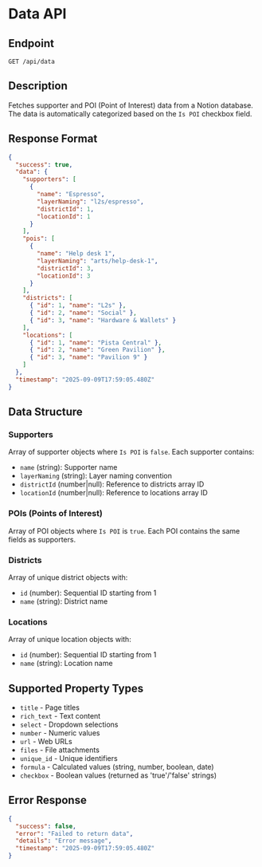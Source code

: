 # Data API

## Endpoint
`GET /api/data`

## Description
Fetches supporter and POI (Point of Interest) data from a Notion database. The data is automatically categorized based on the `Is POI` checkbox field.

## Response Format

```json
{
  "success": true,
  "data": {
    "supporters": [
      {
        "name": "Espresso",
        "layerNaming": "l2s/espresso",
        "districtId": 1,
        "locationId": 1
      }
    ],
    "pois": [
      {
        "name": "Help desk 1",
        "layerNaming": "arts/help-desk-1",
        "districtId": 3,
        "locationId": 3
      }
    ],
    "districts": [
      { "id": 1, "name": "L2s" },
      { "id": 2, "name": "Social" },
      { "id": 3, "name": "Hardware & Wallets" }
    ],
    "locations": [
      { "id": 1, "name": "Pista Central" },
      { "id": 2, "name": "Green Pavilion" },
      { "id": 3, "name": "Pavilion 9" }
    ]
  },
  "timestamp": "2025-09-09T17:59:05.480Z"
}
```

## Data Structure

### Supporters
Array of supporter objects where `Is POI` is `false`. Each supporter contains:
- `name` (string): Supporter name
- `layerNaming` (string): Layer naming convention
- `districtId` (number|null): Reference to districts array ID
- `locationId` (number|null): Reference to locations array ID

### POIs (Points of Interest)
Array of POI objects where `Is POI` is `true`. Each POI contains the same fields as supporters.

### Districts
Array of unique district objects with:
- `id` (number): Sequential ID starting from 1
- `name` (string): District name

### Locations
Array of unique location objects with:
- `id` (number): Sequential ID starting from 1
- `name` (string): Location name

## Supported Property Types
- `title` - Page titles
- `rich_text` - Text content
- `select` - Dropdown selections
- `number` - Numeric values
- `url` - Web URLs
- `files` - File attachments
- `unique_id` - Unique identifiers
- `formula` - Calculated values (string, number, boolean, date)
- `checkbox` - Boolean values (returned as 'true'/'false' strings)

## Error Response
```json
{
  "success": false,
  "error": "Failed to return data",
  "details": "Error message",
  "timestamp": "2025-09-09T17:59:05.480Z"
}
```

